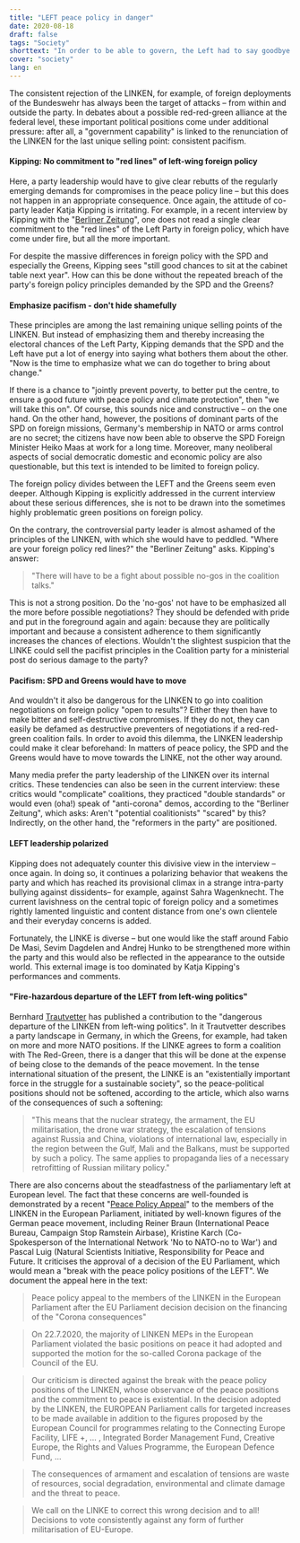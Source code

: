 ```yaml
---
title: "LEFT peace policy in danger"
date: 2020-08-18
draft: false
tags: "Society"
shorttext: "In order to be able to govern, the Left had to say goodbye to attitudes towards foreign policy. This demand is currently being made because of the red-red-green debate."
cover: "society"
lang: en
---
```


The consistent rejection of the LINKEN, for example, of foreign deployments of the Bundeswehr has always been the target of attacks – from within and outside the party. In debates about a possible red-red-green alliance at the federal level, these important political positions come under additional pressure: after all, a "government capability" is linked to the renunciation of the LINKEN for the last unique selling point: consistent pacifism.

#### Kipping: No commitment to "red lines" of left-wing foreign policy

Here, a party leadership would have to give clear rebutts of the regularly emerging demands for compromises in the peace policy line – but this does not happen in an appropriate consequence. Once again, the attitude of co-party leader Katja Kipping is irritating. For example, in a recent interview by Kipping with the "[Berliner Zeitung](https://www.berliner-zeitung.de/politik-gesellschaft/der-spd-kanzlerkandidat-muss-mir-nicht-gefallen-li.98231 "Der SPD-Kanzlerkandidat muss mir nicht gefallen")", one does not read a single clear commitment to the "red lines" of the Left Party in foreign policy, which have come under fire, but all the more important.

For despite the massive differences in foreign policy with the SPD and especially the Greens, Kipping sees "still good chances to sit at the cabinet table next year". How can this be done without the repeated breach of the party's foreign policy principles demanded by the SPD and the Greens?

#### Emphasize pacifism - don't hide shamefully

These principles are among the last remaining unique selling points of the LINKEN. But instead of emphasizing them and thereby increasing the electoral chances of the Left Party, Kipping demands that the SPD and the Left have put a lot of energy into saying what bothers them about the other. "Now is the time to emphasize what we can do together to bring about change."

If there is a chance to "jointly prevent poverty, to better put the centre, to ensure a good future with peace policy and climate protection", then "we will take this on". Of course, this sounds nice and constructive – on the one hand. On the other hand, however, the positions of dominant parts of the SPD on foreign missions, Germany's membership in NATO or arms control are no secret; the citizens have now been able to observe the SPD Foreign Minister Heiko Maas at work for a long time. Moreover, many neoliberal aspects of social democratic domestic and economic policy are also questionable, but this text is intended to be limited to foreign policy.

The foreign policy divides between the LEFT and the Greens seem even deeper. Although Kipping is explicitly addressed in the current interview about these serious differences, she is not to be drawn into the sometimes highly problematic green positions on foreign policy.

On the contrary, the controversial party leader is almost ashamed of the principles of the LINKEN, with which she would have to peddled. "Where are your foreign policy red lines?" the "Berliner Zeitung" asks. Kipping's answer:

> "There will have to be a fight about possible no-gos in the coalition talks."

This is not a strong position. Do the 'no-gos' not have to be emphasized all the more before possible negotiations? They should be defended with pride and put in the foreground again and again: because they are politically important and because a consistent adherence to them significantly increases the chances of elections. Wouldn't the slightest suspicion that the LINKE could sell the pacifist principles in the Coalition party for a ministerial post do serious damage to the party?

#### Pacifism: SPD and Greens would have to move

And wouldn't it also be dangerous for the LINKEN to go into coalition negotiations on foreign policy "open to results"? Either they then have to make bitter and self-destructive compromises. If they do not, they can easily be defamed as destructive preventers of negotiations if a red-red-green coalition fails. In order to avoid this dilemma, the LINKEN leadership could make it clear beforehand: In matters of peace policy, the SPD and the Greens would have to move towards the LINKE, not the other way around.

Many media prefer the party leadership of the LINKEN over its internal critics. These tendencies can also be seen in the current interview: these critics would "complicate" coalitions, they practiced "double standards" or would even (oha!) speak of "anti-corona" demos, according to the "Berliner Zeitung", which asks: Aren't "potential coalitionists" "scared" by this? Indirectly, on the other hand, the "reformers in the party" are positioned.

#### LEFT leadership polarized

Kipping does not adequately counter this divisive view in the interview – once again. In doing so, it continues a polarizing behavior that weakens the party and which has reached its provisional climax in a strange intra-party bullying against dissidents– for example, against Sahra Wagenknecht. The current lavishness on the central topic of foreign policy and a sometimes rightly lamented linguistic and content distance from one's own clientele and their everyday concerns is added.

Fortunately, the LINKE is diverse – but one would like the staff around Fabio De Masi, Sevim Dagdelen and Andrej Hunko to be strengthened more within the party and this would also be reflected in the appearance to the outside world. This external image is too dominated by Katja Kipping's performances and comments.

#### "Fire-hazardous departure of the LEFT from left-wing politics"

Bernhard [Trautvetter](/static/downloads/200814_Trautvetter_LINKE.pdf "Brandgefährliche Abkehr der LINKEN von linker Politik") has published a contribution to the "dangerous departure of the LINKEN from left-wing politics". In it Trautvetter describes a party landscape in Germany, in which the Greens, for example, had taken on more and more NATO positions. If the LINKE agrees to form a coalition with The Red-Green, there is a danger that this will be done at the expense of being close to the demands of the peace movement. In the tense international situation of the present, the LINKE is an "existentially important force in the struggle for a sustainable society", so the peace-political positions should not be softened, according to the article, which also warns of the consequences of such a softening:

> "This means that the nuclear strategy, the armament, the EU militarisation, the drone war strategy, the escalation of tensions against Russia and China, violations of international law, especially in the region between the Gulf, Mali and the Balkans, must be supported by such a policy. The same applies to propaganda lies of a necessary retrofitting of Russian military policy."

There are also concerns about the steadfastness of the parliamentary left at European level. The fact that these concerns are well-founded is demonstrated by a recent "[Peace Policy Appeal](https://www.pressenza.com/de/2020/08/sorge-um-den-friedenspolitischen-kurs-der-linken/ "Sorge um den friedenspolitischen Kurs 'der Linken'")" to the members of the LINKEN in the European Parliament, initiated by well-known figures of the German peace movement, including Reiner Braun (International Peace Bureau, Campaign Stop Ramstein Airbase), Kristine Karch (Co-Spokesperson of the International Network 'No to NATO-no to War') and Pascal Luig (Natural Scientists Initiative, Responsibility for Peace and Future. It criticises the approval of a decision of the EU Parliament, which would mean a "break with the peace policy positions of the LEFT". We document the appeal here in the text:

> Peace policy appeal to the members of the LINKEN in the European Parliament after the EU Parliament decision decision on the financing of the "Corona consequences"

> On 22.7.2020, the majority of LINKEN MEPs in the European Parliament violated the basic positions on peace it had adopted and supported the motion for the so-called Corona package of the Council of the EU.

> Our criticism is directed against the break with the peace policy positions of the LINKEN, whose observance of the peace positions and the commitment to peace is existential. In the decision adopted by the LINKEN, the EUROPEAN Parliament calls for targeted increases to be made available in addition to the figures proposed by the European Council for programmes relating to the Connecting Europe Facility, LIFE +, ... , Integrated Border Management Fund, Creative Europe, the Rights and Values Programme, the European Defence Fund, ...

> The consequences of armament and escalation of tensions are waste of resources, social degradation, environmental and climate damage and the threat to peace.

> We call on the LINKE to correct this wrong decision and to all! Decisions to vote consistently against any form of further militarisation of EU-Europe.
